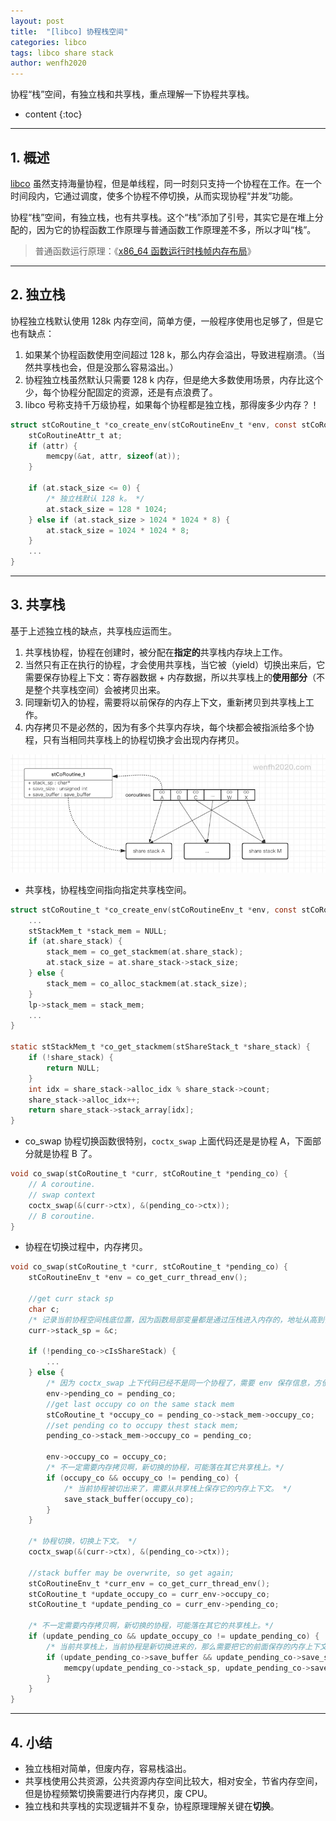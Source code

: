 ```yaml
---
layout: post
title:  "[libco] 协程栈空间"
categories: libco
tags: libco share stack
author: wenfh2020
---
```


协程“栈”空间，有独立栈和共享栈，重点理解一下协程共享栈。




* content
{:toc}

---

## 1. 概述

[libco](https://github.com/Tencent/libco) 虽然支持海量协程，但是单线程，同一时刻只支持一个协程在工作。在一个时间段内，它通过调度，使多个协程不停切换，从而实现协程“并发”功能。

协程“栈”空间，有独立栈，也有共享栈。这个“栈”添加了引号，其实它是在堆上分配的，因为它的协程函数工作原理与普通函数工作原理差不多，所以才叫“栈”。

> 普通函数运行原理：《[x86_64 函数运行时栈帧内存布局](https://wenfh2020.com/2020/12/17/fn-stack/)》

---

## 2. 独立栈

协程独立栈默认使用 128k 内存空间，简单方便，一般程序使用也足够了，但是它也有缺点：

1. 如果某个协程函数使用空间超过 128 k，那么内存会溢出，导致进程崩溃。（当然共享栈也会，但是没那么容易溢出。）
2. 协程独立栈虽然默认只需要 128 k 内存，但是绝大多数使用场景，内存比这个少，每个协程分配固定的资源，还是有点浪费了。
3. libco 号称支持千万级协程，如果每个协程都是独立栈，那得废多少内存？！

```c
struct stCoRoutine_t *co_create_env(stCoRoutineEnv_t *env, const stCoRoutineAttr_t *attr, pfn_co_routine_t pfn, void *arg) {
    stCoRoutineAttr_t at;
    if (attr) {
        memcpy(&at, attr, sizeof(at));
    }

    if (at.stack_size <= 0) {
        /* 独立栈默认 128 k。 */
        at.stack_size = 128 * 1024;
    } else if (at.stack_size > 1024 * 1024 * 8) {
        at.stack_size = 1024 * 1024 * 8;
    }
    ...
}
```

---

## 3. 共享栈

基于上述独立栈的缺点，共享栈应运而生。

1. 共享栈协程，协程在创建时，被分配在**指定的**共享栈内存块上工作。
2. 当然只有正在执行的协程，才会使用共享栈，当它被（yield）切换出来后，它需要保存协程上下文：寄存器数据 + 内存数据，所以共享栈上的**使用部分**（不是整个共享栈空间）会被拷贝出来。
3. 同理新切入的协程，需要将以前保存的内存上下文，重新拷贝到共享栈上工作。
4. 内存拷贝不是必然的，因为有多个共享内存块，每个块都会被指派给多个协程，只有当相同共享栈上的协程切换才会出现内存拷贝。

<div align=center><img src="/images/2021-03-17-13-46-03.png" data-action="zoom"/></div>

* 共享栈，协程栈空间指向指定共享栈空间。

```c
struct stCoRoutine_t *co_create_env(stCoRoutineEnv_t *env, const stCoRoutineAttr_t *attr, pfn_co_routine_t pfn, void *arg) {
    ...
    stStackMem_t *stack_mem = NULL;
    if (at.share_stack) {
        stack_mem = co_get_stackmem(at.share_stack);
        at.stack_size = at.share_stack->stack_size;
    } else {
        stack_mem = co_alloc_stackmem(at.stack_size);
    }
    lp->stack_mem = stack_mem;
    ...
}

static stStackMem_t *co_get_stackmem(stShareStack_t *share_stack) {
    if (!share_stack) {
        return NULL;
    }
    int idx = share_stack->alloc_idx % share_stack->count;
    share_stack->alloc_idx++;
    return share_stack->stack_array[idx];
}
```

* co_swap 协程切换函数很特别，`coctx_swap` 上面代码还是是协程 A，下面部分就是协程 B 了。

```c
void co_swap(stCoRoutine_t *curr, stCoRoutine_t *pending_co) {
    // A coroutine. 
    // swap context
    coctx_swap(&(curr->ctx), &(pending_co->ctx));
    // B coroutine. 
}
```

* 协程在切换过程中，内存拷贝。

```c
void co_swap(stCoRoutine_t *curr, stCoRoutine_t *pending_co) {
    stCoRoutineEnv_t *env = co_get_curr_thread_env();

    //get curr stack sp
    char c;
    /* 记录当前协程空间栈底位置，因为函数局部变量都是通过压栈进入内存的，地址从高到低） */
    curr->stack_sp = &c;

    if (!pending_co->cIsShareStack) {
        ...
    } else {
        /* 因为 coctx_swap 上下代码已经不是同一个协程了，需要 env 保存信息，方便不同协程使用。 */
        env->pending_co = pending_co;
        //get last occupy co on the same stack mem
        stCoRoutine_t *occupy_co = pending_co->stack_mem->occupy_co;
        //set pending co to occupy thest stack mem;
        pending_co->stack_mem->occupy_co = pending_co;

        env->occupy_co = occupy_co;
        /* 不一定需要内存拷贝啊，新切换的协程，可能落在其它共享栈上。*/
        if (occupy_co && occupy_co != pending_co) {
            /* 当前协程被切出来了，需要从共享栈上保存它的内存上下文。 */
            save_stack_buffer(occupy_co);
        }
    }

    /* 协程切换，切换上下文。 */
    coctx_swap(&(curr->ctx), &(pending_co->ctx));

    //stack buffer may be overwrite, so get again;
    stCoRoutineEnv_t *curr_env = co_get_curr_thread_env();
    stCoRoutine_t *update_occupy_co = curr_env->occupy_co;
    stCoRoutine_t *update_pending_co = curr_env->pending_co;

    /* 不一定需要内存拷贝啊，新切换的协程，可能落在其它的共享栈上。*/
    if (update_pending_co && update_occupy_co != update_pending_co) {
        /* 当前共享栈上，当前协程是新切换进来的，那么需要把它的前面保存的内存上下文，拷贝到共享栈上运行。 */
        if (update_pending_co->save_buffer && update_pending_co->save_size > 0) {
            memcpy(update_pending_co->stack_sp, update_pending_co->save_buffer, update_pending_co->save_size);
        }
    }
}
```

---

## 4. 小结

* 独立栈相对简单，但废内存，容易栈溢出。
* 共享栈使用公共资源，公共资源内存空间比较大，相对安全，节省内存空间，但是协程频繁切换需要进行内存拷贝，废 CPU。
* 独立栈和共享栈的实现逻辑并不复杂，协程原理理解关键在**切换**。
